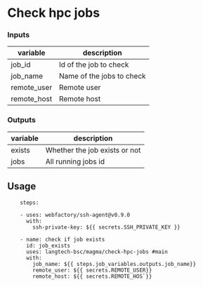 # Check hpc jobs

### Inputs

| variable | description|
|----|------------|
| job_id | Id of the job to check |
| job_name | Name of the jobs to check |
| remote_user | Remote user |
| remote_host | Remote host |


### Outputs
| variable | description|
|----|------------|
| exists | Whether the job exists or not |
| jobs | All running jobs id |



## Usage

```
    steps:

    - uses: webfactory/ssh-agent@v0.9.0
      with:
        ssh-private-key: ${{ secrets.SSH_PRIVATE_KEY }}

    - name: check if job exists
      id: job_exists
      uses: langtech-bsc/magma/check-hpc-jobs #main
      with:
        job_name: ${{ steps.job_variables.outputs.job_name}}
        remote_user: ${{ secrets.REMOTE_USER}}
        remote_host: ${{ secrets.REMOTE_HOS`}}
```